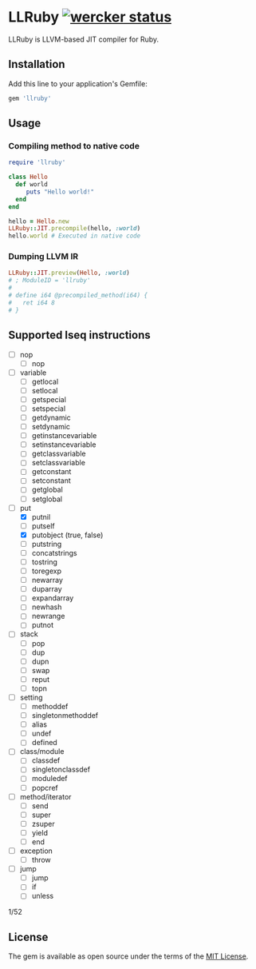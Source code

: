 # LLRuby [![wercker status](https://app.wercker.com/status/acd09c7ee0739521508fed6187758a53/s/master "wercker status")](https://app.wercker.com/project/byKey/acd09c7ee0739521508fed6187758a53)

LLRuby is LLVM-based JIT compiler for Ruby.

## Installation

Add this line to your application's Gemfile:

```ruby
gem 'llruby'
```

## Usage
### Compiling method to native code

```rb
require 'llruby'

class Hello
  def world
     puts "Hello world!"
  end
end

hello = Hello.new
LLRuby::JIT.precompile(hello, :world)
hello.world # Executed in native code
```

### Dumping LLVM IR

```rb
LLRuby::JIT.preview(Hello, :world)
# ; ModuleID = 'llruby'
#
# define i64 @precompiled_method(i64) {
#   ret i64 8
# }
```

## Supported Iseq instructions

- [ ] nop
  - [ ] nop
- [ ] variable
  - [ ] getlocal
  - [ ] setlocal
  - [ ] getspecial
  - [ ] setspecial
  - [ ] getdynamic
  - [ ] setdynamic
  - [ ] getinstancevariable
  - [ ] setinstancevariable
  - [ ] getclassvariable
  - [ ] setclassvariable
  - [ ] getconstant
  - [ ] setconstant
  - [ ] getglobal
  - [ ] setglobal
- [ ] put
  - [x] putnil
  - [ ] putself
  - [x] putobject (true, false)
  - [ ] putstring
  - [ ] concatstrings
  - [ ] tostring
  - [ ] toregexp
  - [ ] newarray
  - [ ] duparray
  - [ ] expandarray
  - [ ] newhash
  - [ ] newrange
  - [ ] putnot
- [ ] stack
  - [ ] pop
  - [ ] dup
  - [ ] dupn
  - [ ] swap
  - [ ] reput
  - [ ] topn
- [ ] setting
  - [ ] methoddef
  - [ ] singletonmethoddef
  - [ ] alias
  - [ ] undef
  - [ ] defined
- [ ] class/module
  - [ ] classdef
  - [ ] singletonclassdef
  - [ ] moduledef
  - [ ] popcref
- [ ] method/iterator
  - [ ] send
  - [ ] super
  - [ ] zsuper
  - [ ] yield
  - [ ] end
- [ ] exception
  - [ ] throw
- [ ] jump
  - [ ] jump
  - [ ] if
  - [ ] unless

1/52

## License

The gem is available as open source under the terms of the [MIT License](http://opensource.org/licenses/MIT).
